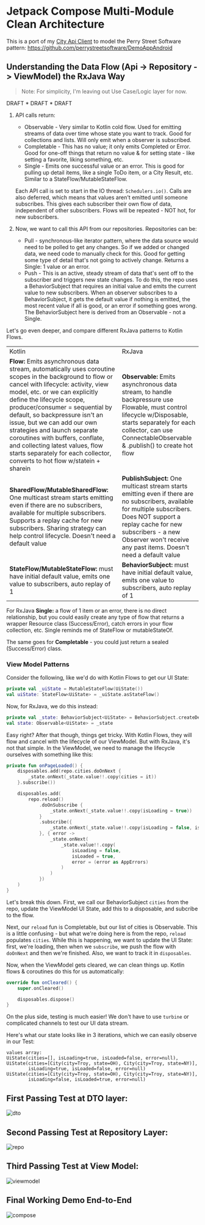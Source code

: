 # Jetpack Compose Multi-Module Clean Architecture

This is a port of my [City Api Client](https://github.com/santansarah/city-api-client) to model the
Perry Street Software pattern: https://github.com/perrystreetsoftware/DemoAppAndroid

## Understanding the Data Flow (Api -> Repository -> ViewModel) the RxJava Way

> Note: For simplicity, I'm leaving out Use Case/Logic layer for now.

DRAFT * DRAFT * DRAFT

1. API calls return:
    * Observable - Very similar to Kotlin cold flow. Used for emitting streams of data over
      time whose state you want to track. Good for collections and lists. Will only emit when a
      observer is subscribed.
    * Completable - This has no value; it only emits Completed or Error. Good for one-off things
      that
      return no value & for setting state - like setting a favorite, liking something, etc.
    * Single - Emits one successful value or an error. This is good for pulling up detail
      items, like a single ToDo item, or a City Result, etc. Similar to a
      StateFlow/MutableStateFlow.

   Each API call is set to start in the IO thread: `Schedulers.io()`. Calls are also deferred, which
   means that values aren't emitted until someone subscribes. This gives each subscriber their own
   flow of data, independent of other subscribers. Flows will be repeated - NOT hot, for new
   subscribers.

2. Now, we want to call this API from our repositories. Repositories can be:
    * Pull - synchronous-like iterator pattern, where the data source would need to be polled to
      get any changes. So if we added or changed data, we need code to manually check for this. Good
      for getting some type of detail that's not going to actively change. Returns a Single: 1 value
      or an error.
    * Push - This is an active, steady stream of data that's sent off to the subscriber and triggers
      new state changes. To do this, the repo uses a BehaviorSubject that requires an initial
      value and emits the current value to new subscribers. When an observer subscribes to a
      BehaviorSubject, it gets the default value if nothing is emitted, the most recent value if all
      is good, or an error if something goes wrong. The BehaviorSubject here is derived from an
      Observable - not a Single.

Let's go even deeper, and compare different RxJava patterns to Kotlin Flows.

<table>
<tr><td>Kotlin</td><td>RxJava</td></tr>
<tr><td><b>Flow:</b> Emits asynchronous data stream, automatically uses coroutine scopes in the 
background to flow or cancel with lifecycle: activity, view model, etc. or we can explicitly define
the lifecycle scope, producer/consumer = sequential by default, so backpressure isn't an issue, but 
we can add our own 
strategies and launch separate coroutines with buffers, conflate, and collecting latest values, 
flow starts separately for
each collector, converts to hot flow w/statein + sharein</td>
<td><b>Observable:</b> Emits asynchronous data stream, to handle backpressure use Flowable, 
must control lifecycle w/Disposable, starts separately for
each collector, can use ConnectableObservable & .publish() to create hot flow
</td></tr>
<tr><td><b>SharedFlow/MutableSharedFlow:</b> One multicast stream starts emitting even if there are no subscribers, available for multiple subscribers. Supports
a replay cache for new subscribers. Sharing strategy can help control lifecycle. Doesn't need
a default value</td>
<td><b>PublishSubject:</b> One multicast stream starts emitting even if there are no subscribers, available for multiple subscribers. Does NOT support a
replay cache for new subscribers - a new Observer won't receive any past items. Doesn't need
a default value</td>
</tr>
<tr><td><b>StateFlow/MutableStateFlow:</b> must have initial default value, emits one value to subscribers,
auto replay of 1</td>
<td><b>BehaviorSubject:</b> must have initial default value, emits one value to subscribers, 
auto replay of 1</td></tr>
</table>

For RxJava **Single:** a flow of 1 item or an error, there is no direct relationship, but you could
easily create any type of flow that returns a wrapper Resource class (Success/Error), catch errors
in your flow collection, etc. Single reminds me of StateFlow or mutableStateOf.

The same goes for **Completable** - you could just return a sealed (Success/Error) class.

### View Model Patterns

Consider the following, like we'd do with Kotlin Flows to get our UI State:

```kotlin
private val _uiState = MutableStateFlow(UiState())
val uiState: StateFlow<UiState> = _uiState.asStateFlow()
```

Now, for RxJava, we do this instead:

```kotlin
private val _state: BehaviorSubject<UiState> = BehaviorSubject.createDefault(UiState())
val state: Observable<UiState> = _state
```

Easy right? After that though, things get tricky. With Kotlin Flows, they will flow and
cancel with the lifecycle of our ViewModel. But with RxJava, it's not that simple. In the ViewModel,
we need to manage the lifecycle ourselves with something like this:

```kotlin
private fun onPageLoaded() {
    disposables.add(repo.cities.doOnNext {
        _state.onNext(_state.value!!.copy(cities = it))
    }.subscribe())

    disposables.add(
        repo.reload()
            .doOnSubscribe {
                _state.onNext(_state.value!!.copy(isLoading = true))
            }
            .subscribe({
                _state.onNext(_state.value!!.copy(isLoading = false, isLoaded = true))
            }, { error ->
                _state.onNext(
                    _state.value!!.copy(
                        isLoading = false,
                        isLoaded = true,
                        error = (error as AppErrors)
                    )
                )
            })
    )
}
```

Let's break this down. First, we call our BehaviorSubject `cities` from the repo, update the
ViewModel UI State, add this to a disposable, and subcribe to the flow.

Next, our `reload` fun is Completable, but our list of cities is Observable. This is a little
confusing - but what we're doing here is from the repo, `reload` populates `cities`. While this is
happening, we want to update the UI State: first, we're loading, then when we `subscribe`, we push
the flow with `doOnNext` and then we're finished. Also, we want to track it in `disposables`.

Now, when the ViewModel gets cleared, we can clean things up. Kotlin flows & coroutines do this for
us automatically:

```kotlin
override fun onCleared() {
    super.onCleared()

    disposables.dispose()
}
```

On the plus side, testing is much easier! We don't have to use `turbine` or complicated channels
to test our UI data stream.

Here's what our state looks like in 3 iterations, which we can easily observe in our Test:

```command
values array: 
UiState(cities=[], isLoading=true, isLoaded=false, error=null), 
UiState(cities=[City(city=Troy, state=OH), City(city=Troy, state=NY)], 
        isLoading=true, isLoaded=false, error=null)
UiState(cities=[City(city=Troy, state=OH), City(city=Troy, state=NY)], 
        isLoading=false, isLoaded=true, error=null)
```

## First Passing Test at DTO layer:

![dto](dto-test-pass.png "DTO")

## Second Passing Test at Repository Layer:

![repo](repository-test-pass.png "Repository")

## Third Passing Test at View Model:

![viewmodel](viewmodel-test-passing.png "ViewModel")

## Final Working Demo End-to-End

![compose](working-end-to-end.png "EndtoEnd")